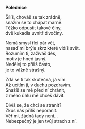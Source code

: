 __Polednice__

Šílíš, chováš se tak zrádně,  
snažím se to chápat marně.  
Těžko odpustit takové činy,  
dvě kukadla uvnitř divočiny.  

Nemá smysl říci pár vět,  
nasaď mi brýle skrz které vidíš svět.  
Rozumím ti, zažíváš děs,  
motiv je hned jasný.  
Nedělej to příliš často,  
je to vážně strašný.  

Zdá se ti tak skutečná, já vím.  
Až ucítím ji, v duchu pozdravím.  
Snažíš se mě před ní chránit,  
z mého úhlu mě chceš dávit.  

Divíš se, že chci se stranit?  
Zkus nás příliš neporanit.  
Věř mi, žádná tady není...  
Nebezpečný je jen tvůj strach z ní.  
